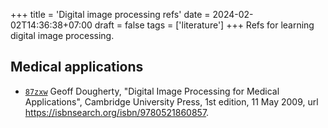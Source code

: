 +++
title = 'Digital image processing refs'
date = 2024-02-02T14:36:38+07:00
draft = false
tags = ['literature']
+++
Refs for learning digital image processing.
<!--more-->


## Medical applications
+ [`87zxw`](https://osf.io/87zxw) Geoff Dougherty, "Digital Image Processing for Medical Applications", Cambridge University Press, 1st edition, 11 May 2009, url https://isbnsearch.org/isbn/9780521860857.

